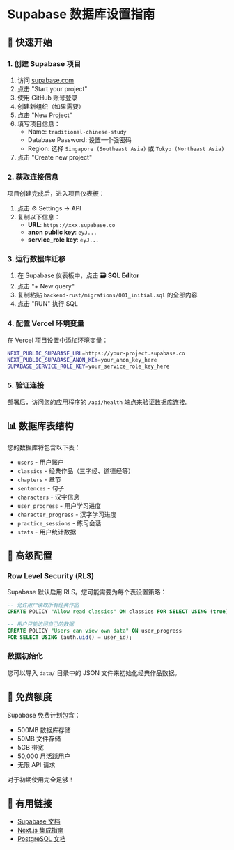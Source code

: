 # Supabase 数据库设置指南

## 🚀 快速开始

### 1. 创建 Supabase 项目
1. 访问 [supabase.com](https://supabase.com)
2. 点击 "Start your project"
3. 使用 GitHub 账号登录
4. 创建新组织（如果需要）
5. 点击 "New Project"
6. 填写项目信息：
   - Name: `traditional-chinese-study`
   - Database Password: 设置一个强密码
   - Region: 选择 `Singapore (Southeast Asia)` 或 `Tokyo (Northeast Asia)`
7. 点击 "Create new project"

### 2. 获取连接信息
项目创建完成后，进入项目仪表板：

1. 点击 ⚙️ Settings → API
2. 复制以下信息：
   - **URL**: `https://xxx.supabase.co`
   - **anon public key**: `eyJ...` 
   - **service_role key**: `eyJ...`

### 3. 运行数据库迁移
1. 在 Supabase 仪表板中，点击 🗃️ **SQL Editor**
2. 点击 "+ New query"
3. 复制粘贴 `backend-rust/migrations/001_initial.sql` 的全部内容
4. 点击 "RUN" 执行 SQL

### 4. 配置 Vercel 环境变量
在 Vercel 项目设置中添加环境变量：

```bash
NEXT_PUBLIC_SUPABASE_URL=https://your-project.supabase.co
NEXT_PUBLIC_SUPABASE_ANON_KEY=your_anon_key_here
SUPABASE_SERVICE_ROLE_KEY=your_service_role_key_here
```

### 5. 验证连接
部署后，访问您的应用程序的 `/api/health` 端点来验证数据库连接。

## 📊 数据库表结构

您的数据库将包含以下表：
- `users` - 用户账户
- `classics` - 经典作品（三字经、道德经等）
- `chapters` - 章节
- `sentences` - 句子
- `characters` - 汉字信息
- `user_progress` - 用户学习进度
- `character_progress` - 汉字学习进度
- `practice_sessions` - 练习会话
- `stats` - 用户统计数据

## 🔧 高级配置

### Row Level Security (RLS)
Supabase 默认启用 RLS。您可能需要为每个表设置策略：

```sql
-- 允许用户读取所有经典作品
CREATE POLICY "Allow read classics" ON classics FOR SELECT USING (true);

-- 用户只能访问自己的数据
CREATE POLICY "Users can view own data" ON user_progress 
FOR SELECT USING (auth.uid() = user_id);
```

### 数据初始化
您可以导入 `data/` 目录中的 JSON 文件来初始化经典作品数据。

## 🎯 免费额度

Supabase 免费计划包含：
- 500MB 数据库存储
- 50MB 文件存储  
- 5GB 带宽
- 50,000 月活跃用户
- 无限 API 请求

对于初期使用完全足够！

## 🔗 有用链接

- [Supabase 文档](https://supabase.com/docs)
- [Next.js 集成指南](https://supabase.com/docs/guides/getting-started/quickstarts/nextjs)
- [PostgreSQL 文档](https://www.postgresql.org/docs/)
